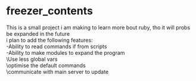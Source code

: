 # freezer_contents

This is a small project i am making to learn more bout ruby, tho it will probs be expanded in the future <br />
i plan to add the following features: <br />
-Ability to read commands if from scripts <br />
-Ability to make modules to expand the program <br />
\Use less global vars <br />
\optimise the default commands <br />
\communicate with main server to update <br />
